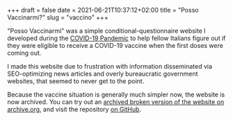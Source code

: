+++ 
draft = false
date = 2021-06-21T10:37:12+02:00
title = "Posso Vaccinarmi?"
slug = "vaccino" 
+++

"Posso Vaccinarmi" was a simple conditional-questionnaire website I developed
during the [COVID-19 Pandemic](https://en.wikipedia.org/wiki/COVID-19_pandemic)
to help fellow Italians figure out if they were eligible to receive a COVID-19
vaccine when the first doses were coming out.

I made this website due to frustration with information disseminated via
SEO-optimizing news articles and overly bureaucratic government websites, that
seemed to never get to the point.

Because the vaccine situation is generally much simpler now, the website is now
archived. You can try out an
[archived broken version of the website on archive.org](https://web.archive.org/web/20210213225411/https://possovaccinarmi.it/),
and visit the repository
[on GitHub](https://github.com/thesofakillers/possovaccinarmi).
